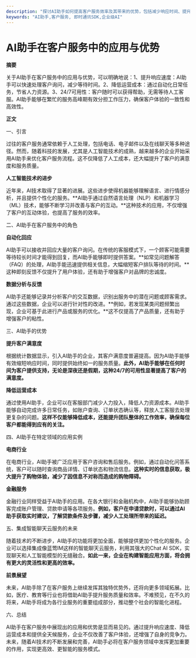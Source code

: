 ```yaml
---
description: "探讨AI助手如何提高客户服务效率及其带来的优势，包括减少响应时间、提升客户满意度等。"
keywords: "AI助手,客户服务, 即时通讯SDK,企业级AI"
---
```

# AI助手在客户服务中的应用与优势

**摘要**

关于AI助手在客户服务中的应用与优势，可以明确地说：1、提升响应速度：AI助手可以快速处理客户询问，减少等待时间。2、降低运营成本：通过自动化日常任务，节省人力资源。3、24/7可用性：客户随时可以获得帮助，无需等待人工客服。AI助手能够在繁忙的服务高峰期有效分担工作压力，确保客户体验的一致性和高效性。

**正文**

一、引言

过往的客户服务通常依赖于人工处理，包括电话、电子邮件以及在线聊天等多种途径。然而，随着科技的发展，尤其是人工智能技术的成熟，越来越多的企业开始采用AI助手来优化客户服务流程。这不仅降低了人工成本，还大幅提升了客户的满意度和服务质量。

**人工智能技术的进步**

近年来，AI技术取得了显著的进展。这些进步使得机器能够理解语言、进行情感分析，并且提供个性化的服务。**AI助手通过自然语言处理（NLP）和机器学习（ML）技术，能够不断学习并改善与客户的互动。**这种技术的应用，不仅增强了客户的互动体验，也提高了服务的效率。

二、AI助手在客户服务中的角色

**自动化回应**

AI助手可以接收并回应大量的客户询问。在传统的客服模式下，一个顾客可能需要等待较长时间才能得到回复，而AI助手能够即时提供答案。**如常见问题解答（FAQ）的处理，AI助手能迅速提供相关信息，大幅缩短客户排队等待的时间。**这种即刻反馈不仅提升了用户体验，还有助于增强客户对品牌的忠诚度。

**数据分析与反馈**

AI助手还能够记录并分析客户的交互数据，识别出服务中的潜在问题或顾客需求。通过这些数据，企业可以进行针对性的改进。**例如，若发现某类问题频繁出现，企业可基于此进行产品或服务的优化。**这不仅提高了产品质量，还有助于增强客户的粘性。

三、AI助手的优势

**提升客户满意度**

根据统计数据显示，引入AI助手的企业，其客户满意度普遍提高。因为AI助手能够有效缩短响应时间，同时提供始终如一的服务质量。**此外，AI助手能够在任何时间为客户提供支持，无论是深夜还是假期，这种24/7的可用性显著提高了客户的满意度。**

**降低运营成本**

通过使用AI助手，企业可以在客服部门减少人力投入，降低人力资源成本。AI助手能够自动完成许多日常任务，如账户查询、订单状态确认等，释放人工客服去处理更复杂的问题。**这样不仅能够降低成本，还能提升团队整体的工作效率，确保每位客户都能得到应有的关注。**

四、AI助手在特定领域的应用实例

**电商行业**

在电商行业，AI助手被广泛应用于客户咨询和售后服务。例如，通过自动化问答系统，客户可以随时查询商品详情、订单状态和物流信息。**这种实时的信息获取，极大提升了购物体验，减少了因信息不对称而造成的购物障碍。**

**金融服务**

金融行业同样受益于AI助手的应用。在各大银行和金融机构中，AI助手能够协助顾客完成账户管理、贷款申请等各项服务。**例如，客户在申请贷款时，可以通过AI助手获取实时建议，了解贷款条件及步骤，减少人工处理所带来的延迟。**

五、集成智能聊天云服务的未来

随着技术的不断进步，AI助手的功能将更加全面，能够提供更加个性化的服务。企业可以选择集成像蓝莺IM这样的智能聊天云服务，利用其强大的Chat AI SDK，实现聊天和人工智能模型的无缝融合。**如此一来，企业在构建智能应用方面，将会拥有更大的灵活性和更高的效率。**

**前景展望**

未来，AI助手除了在客户服务上继续发挥其独特优势外，还将向更多领域拓展。比如，医疗、教育等行业也将借助AI助手提升服务质量和效率。不难预见，在不久的将来，AI助手将成为各行业服务的重要组成部分，推动整个社会的智能化进程。

六、总结

AI助手在客户服务中展现出的应用和优势是显而易见的。通过提升响应速度、降低运营成本和提供全天候服务，企业不仅改善了客户体验，还增强了自身的竞争力。未来，随着AI技术的不断发展和完善，AI助手必将在客户服务领域中发挥更加重要的作用，实现更高效、更智能的服务模式。
